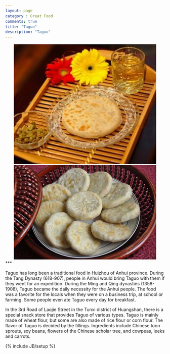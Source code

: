 ```yaml
---
layout: page
category : Great Food
comments: true
title: "Taguo"
description: "Taguo"
---
```

<center>    
<img src="assets/figs/taguo.jpg" alt="Taguo" style="width: 450px;"/>
</center>
<center> 
<img src="assets/figs/taguo2.jpg" alt="Taguo" style="width: 450px;"/>
</center>
***


Taguo has long been a traditional food in Huizhou of Anhui province. During the Tang Dynasty (618-907), people in Anhui would bring Taguo with them if they went for an expedition. During the Ming and Qing dynasties (1358-1908), Taguo became the daily necessity for the Anhui people. The food was a favorite for the locals when they were on a business trip, at school or farming. Some people even ate Taguo every day for breakfast.

In the 3rd Road of Laojie Street in the Tunxi district of Huangshan, there is a special snack store that provides Taguo of various types.
Taguo is mainly made of wheat flour, but some are also made of rice flour or corn flour. The flavor of Taguo is decided by the fillings. Ingredients include Chinese toon sprouts, soy beans, flowers of the Chinese scholar tree, and cowpeas, leeks and carrots.




{% include JB/setup %}
